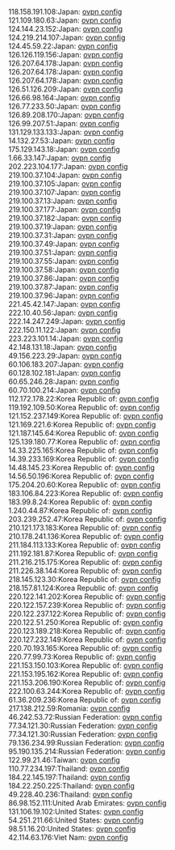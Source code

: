 118.158.191.108:Japan: [ovpn config](vpn/118_158_191_108.ovpn)  
121.109.180.63:Japan: [ovpn config](vpn/121_109_180_63.ovpn)  
124.144.23.152:Japan: [ovpn config](vpn/124_144_23_152.ovpn)  
124.219.214.107:Japan: [ovpn config](vpn/124_219_214_107.ovpn)  
124.45.59.22:Japan: [ovpn config](vpn/124_45_59_22.ovpn)  
126.126.119.156:Japan: [ovpn config](vpn/126_126_119_156.ovpn)  
126.207.64.178:Japan: [ovpn config](vpn/126_207_64_178.ovpn)  
126.207.64.178:Japan: [ovpn config](vpn/126_207_64_178.ovpn)  
126.207.64.178:Japan: [ovpn config](vpn/126_207_64_178.ovpn)  
126.51.126.209:Japan: [ovpn config](vpn/126_51_126_209.ovpn)  
126.66.98.164:Japan: [ovpn config](vpn/126_66_98_164.ovpn)  
126.77.233.50:Japan: [ovpn config](vpn/126_77_233_50.ovpn)  
126.89.208.170:Japan: [ovpn config](vpn/126_89_208_170.ovpn)  
126.99.207.51:Japan: [ovpn config](vpn/126_99_207_51.ovpn)  
131.129.133.133:Japan: [ovpn config](vpn/131_129_133_133.ovpn)  
14.132.27.53:Japan: [ovpn config](vpn/14_132_27_53.ovpn)  
175.129.143.18:Japan: [ovpn config](vpn/175_129_143_18.ovpn)  
1.66.33.147:Japan: [ovpn config](vpn/1_66_33_147.ovpn)  
202.223.104.177:Japan: [ovpn config](vpn/202_223_104_177.ovpn)  
219.100.37.104:Japan: [ovpn config](vpn/219_100_37_104.ovpn)  
219.100.37.105:Japan: [ovpn config](vpn/219_100_37_105.ovpn)  
219.100.37.107:Japan: [ovpn config](vpn/219_100_37_107.ovpn)  
219.100.37.13:Japan: [ovpn config](vpn/219_100_37_13.ovpn)  
219.100.37.177:Japan: [ovpn config](vpn/219_100_37_177.ovpn)  
219.100.37.182:Japan: [ovpn config](vpn/219_100_37_182.ovpn)  
219.100.37.19:Japan: [ovpn config](vpn/219_100_37_19.ovpn)  
219.100.37.31:Japan: [ovpn config](vpn/219_100_37_31.ovpn)  
219.100.37.49:Japan: [ovpn config](vpn/219_100_37_49.ovpn)  
219.100.37.51:Japan: [ovpn config](vpn/219_100_37_51.ovpn)  
219.100.37.55:Japan: [ovpn config](vpn/219_100_37_55.ovpn)  
219.100.37.58:Japan: [ovpn config](vpn/219_100_37_58.ovpn)  
219.100.37.86:Japan: [ovpn config](vpn/219_100_37_86.ovpn)  
219.100.37.87:Japan: [ovpn config](vpn/219_100_37_87.ovpn)  
219.100.37.96:Japan: [ovpn config](vpn/219_100_37_96.ovpn)  
221.45.42.147:Japan: [ovpn config](vpn/221_45_42_147.ovpn)  
222.10.40.56:Japan: [ovpn config](vpn/222_10_40_56.ovpn)  
222.14.247.249:Japan: [ovpn config](vpn/222_14_247_249.ovpn)  
222.150.11.122:Japan: [ovpn config](vpn/222_150_11_122.ovpn)  
223.223.101.14:Japan: [ovpn config](vpn/223_223_101_14.ovpn)  
42.148.131.18:Japan: [ovpn config](vpn/42_148_131_18.ovpn)  
49.156.223.29:Japan: [ovpn config](vpn/49_156_223_29.ovpn)  
60.106.183.207:Japan: [ovpn config](vpn/60_106_183_207.ovpn)  
60.128.102.181:Japan: [ovpn config](vpn/60_128_102_181.ovpn)  
60.65.246.28:Japan: [ovpn config](vpn/60_65_246_28.ovpn)  
60.70.100.214:Japan: [ovpn config](vpn/60_70_100_214.ovpn)  
112.172.178.22:Korea Republic of: [ovpn config](vpn/112_172_178_22.ovpn)  
119.192.109.50:Korea Republic of: [ovpn config](vpn/119_192_109_50.ovpn)  
121.152.237.149:Korea Republic of: [ovpn config](vpn/121_152_237_149.ovpn)  
121.169.221.6:Korea Republic of: [ovpn config](vpn/121_169_221_6.ovpn)  
121.187.145.64:Korea Republic of: [ovpn config](vpn/121_187_145_64.ovpn)  
125.139.180.77:Korea Republic of: [ovpn config](vpn/125_139_180_77.ovpn)  
14.33.225.165:Korea Republic of: [ovpn config](vpn/14_33_225_165.ovpn)  
14.39.233.169:Korea Republic of: [ovpn config](vpn/14_39_233_169.ovpn)  
14.48.145.23:Korea Republic of: [ovpn config](vpn/14_48_145_23.ovpn)  
14.56.50.196:Korea Republic of: [ovpn config](vpn/14_56_50_196.ovpn)  
175.204.20.60:Korea Republic of: [ovpn config](vpn/175_204_20_60.ovpn)  
183.106.84.223:Korea Republic of: [ovpn config](vpn/183_106_84_223.ovpn)  
183.99.8.24:Korea Republic of: [ovpn config](vpn/183_99_8_24.ovpn)  
1.240.44.87:Korea Republic of: [ovpn config](vpn/1_240_44_87.ovpn)  
203.239.252.47:Korea Republic of: [ovpn config](vpn/203_239_252_47.ovpn)  
210.121.173.183:Korea Republic of: [ovpn config](vpn/210_121_173_183.ovpn)  
210.178.241.136:Korea Republic of: [ovpn config](vpn/210_178_241_136.ovpn)  
211.184.113.133:Korea Republic of: [ovpn config](vpn/211_184_113_133.ovpn)  
211.192.181.87:Korea Republic of: [ovpn config](vpn/211_192_181_87.ovpn)  
211.216.215.175:Korea Republic of: [ovpn config](vpn/211_216_215_175.ovpn)  
211.226.38.144:Korea Republic of: [ovpn config](vpn/211_226_38_144.ovpn)  
218.145.123.30:Korea Republic of: [ovpn config](vpn/218_145_123_30.ovpn)  
218.157.81.124:Korea Republic of: [ovpn config](vpn/218_157_81_124.ovpn)  
220.122.141.202:Korea Republic of: [ovpn config](vpn/220_122_141_202.ovpn)  
220.122.157.239:Korea Republic of: [ovpn config](vpn/220_122_157_239.ovpn)  
220.122.237.122:Korea Republic of: [ovpn config](vpn/220_122_237_122.ovpn)  
220.122.51.250:Korea Republic of: [ovpn config](vpn/220_122_51_250.ovpn)  
220.123.189.218:Korea Republic of: [ovpn config](vpn/220_123_189_218.ovpn)  
220.127.232.149:Korea Republic of: [ovpn config](vpn/220_127_232_149.ovpn)  
220.70.193.165:Korea Republic of: [ovpn config](vpn/220_70_193_165.ovpn)  
220.77.99.73:Korea Republic of: [ovpn config](vpn/220_77_99_73.ovpn)  
221.153.150.103:Korea Republic of: [ovpn config](vpn/221_153_150_103.ovpn)  
221.153.195.162:Korea Republic of: [ovpn config](vpn/221_153_195_162.ovpn)  
221.153.206.190:Korea Republic of: [ovpn config](vpn/221_153_206_190.ovpn)  
222.100.63.244:Korea Republic of: [ovpn config](vpn/222_100_63_244.ovpn)  
61.36.209.236:Korea Republic of: [ovpn config](vpn/61_36_209_236.ovpn)  
217.138.212.59:Romania: [ovpn config](vpn/217_138_212_59.ovpn)  
46.242.53.72:Russian Federation: [ovpn config](vpn/46_242_53_72.ovpn)  
77.34.121.30:Russian Federation: [ovpn config](vpn/77_34_121_30.ovpn)  
77.34.121.30:Russian Federation: [ovpn config](vpn/77_34_121_30.ovpn)  
79.136.234.99:Russian Federation: [ovpn config](vpn/79_136_234_99.ovpn)  
95.190.135.214:Russian Federation: [ovpn config](vpn/95_190_135_214.ovpn)  
122.99.21.46:Taiwan: [ovpn config](vpn/122_99_21_46.ovpn)  
110.77.234.197:Thailand: [ovpn config](vpn/110_77_234_197.ovpn)  
184.22.145.197:Thailand: [ovpn config](vpn/184_22_145_197.ovpn)  
184.22.250.225:Thailand: [ovpn config](vpn/184_22_250_225.ovpn)  
49.228.40.236:Thailand: [ovpn config](vpn/49_228_40_236.ovpn)  
86.98.152.111:United Arab Emirates: [ovpn config](vpn/86_98_152_111.ovpn)  
131.106.19.102:United States: [ovpn config](vpn/131_106_19_102.ovpn)  
54.251.211.66:United States: [ovpn config](vpn/54_251_211_66.ovpn)  
98.51.16.20:United States: [ovpn config](vpn/98_51_16_20.ovpn)  
42.114.63.176:Viet Nam: [ovpn config](vpn/42_114_63_176.ovpn)  

